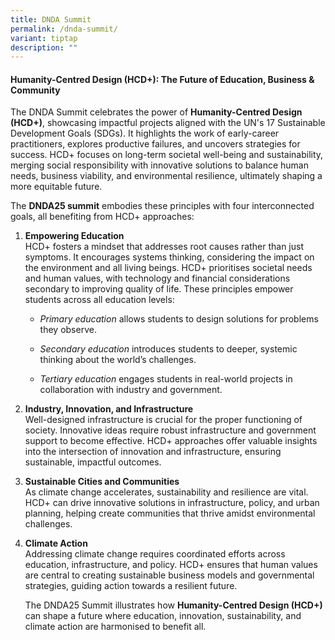 ```yaml
---
title: DNDA Summit
permalink: /dnda-summit/
variant: tiptap
description: ""
---
```

<h4><strong>Humanity-Centred Design (HCD+): The Future of Education, Business &amp; Community</strong></h4>
<p>The DNDA Summit celebrates the power of <strong>Humanity-Centred Design (HCD+)</strong>,
showcasing impactful projects aligned with the UN's 17 Sustainable Development
Goals (SDGs). It highlights the work of early-career practitioners, explores
productive failures, and uncovers strategies for success. HCD+ focuses
on long-term societal well-being and sustainability, merging social responsibility
with innovative solutions to balance human needs, business viability, and
environmental resilience, ultimately shaping a more equitable future.</p>
<p>The <strong>DNDA25 summit</strong> embodies these principles with four interconnected
goals, all benefiting from HCD+ approaches:</p>
<ol>
<li>
<p><strong>Empowering Education</strong>
<br>HCD+ fosters a mindset that addresses root causes rather than just symptoms.
It encourages systems thinking, considering the impact on the environment
and all living beings. HCD+ prioritises societal needs and human values,
with technology and financial considerations secondary to improving quality
of life. These principles empower students across all education levels:</p>
<ul>
<li>
<p><em>Primary education</em> allows students to design solutions for problems
they observe.</p>
</li>
<li>
<p><em>Secondary education</em> introduces students to deeper, systemic thinking
about the world’s challenges.</p>
</li>
<li>
<p><em>Tertiary education</em> engages students in real-world projects in
collaboration with industry and government.</p>
</li>
</ul>
</li>
<li>
<p><strong>Industry, Innovation, and Infrastructure</strong>
<br>Well-designed infrastructure is crucial for the proper functioning of
society. Innovative ideas require robust infrastructure and government
support to become effective. HCD+ approaches offer valuable insights into
the intersection of innovation and infrastructure, ensuring sustainable,
impactful outcomes.</p>
</li>
<li>
<p><strong>Sustainable Cities and Communities</strong>
<br>As climate change accelerates, sustainability and resilience are vital.
HCD+ can drive innovative solutions in infrastructure, policy, and urban
planning, helping create communities that thrive amidst environmental challenges.</p>
</li>
<li>
<p><strong>Climate Action</strong>
<br>Addressing climate change requires coordinated efforts across education,
infrastructure, and policy. HCD+ ensures that human values are central
to creating sustainable business models and governmental strategies, guiding
action towards a resilient future.</p>
<p>The DNDA25 Summit illustrates how <strong>Humanity-Centred Design (HCD+)</strong> can
shape a future where education, innovation, sustainability, and climate
action are harmonised to benefit all.</p>
</li>
</ol>
<p></p>